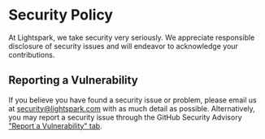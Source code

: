 # Security Policy

At Lightspark, we take security very seriously. We appreciate responsible
disclosure of security issues and will endeavor to acknowledge your
contributions.


## Reporting a Vulnerability

If you believe you have found a security issue or problem, please email us
at security@lightspark.com with as much detail as possible. Alternatively,
you may report a security issue through the GitHub Security Advisory
["Report a Vulnerability" tab](https://github.com/lightsparkdev/flutter-sdk/security/advisories/new).
